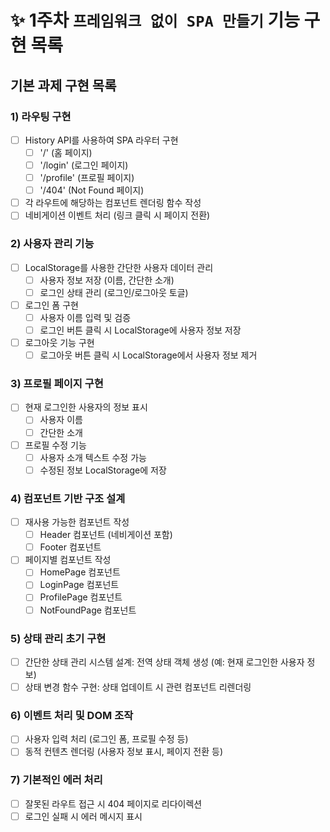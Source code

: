 # ✨ 1주차 `프레임워크 없이 SPA 만들기` 기능 구현 목록

## 기본 과제 구현 목록

### 1) 라우팅 구현 

- [ ] History API를 사용하여 SPA 라우터 구현
  - [ ] '/' (홈 페이지)
  - [ ] '/login' (로그인 페이지)
  - [ ] '/profile' (프로필 페이지)
  - [ ] '/404' (Not Found 페이지)
- [ ] 각 라우트에 해당하는 컴포넌트 렌더링 함수 작성
- [ ] 네비게이션 이벤트 처리 (링크 클릭 시 페이지 전환)

### 2) 사용자 관리 기능

- [ ] LocalStorage를 사용한 간단한 사용자 데이터 관리
    - [ ] 사용자 정보 저장 (이름, 간단한 소개)
    - [ ] 로그인 상태 관리 (로그인/로그아웃 토글)
- [ ] 로그인 폼 구현
    - [ ] 사용자 이름 입력 및 검증
    - [ ] 로그인 버튼 클릭 시 LocalStorage에 사용자 정보 저장
- [ ] 로그아웃 기능 구현
    - [ ] 로그아웃 버튼 클릭 시 LocalStorage에서 사용자 정보 제거

### 3) 프로필 페이지 구현

- [ ] 현재 로그인한 사용자의 정보 표시
    - [ ] 사용자 이름
    - [ ] 간단한 소개
- [ ] 프로필 수정 기능
    - [ ] 사용자 소개 텍스트 수정 가능
    - [ ] 수정된 정보 LocalStorage에 저장

### 4) 컴포넌트 기반 구조 설계

- [ ] 재사용 가능한 컴포넌트 작성
    - [ ] Header 컴포넌트 (네비게이션 포함)
    - [ ] Footer 컴포넌트
- [ ] 페이지별 컴포넌트 작성
    - [ ] HomePage 컴포넌트
    - [ ] LoginPage 컴포넌트
    - [ ] ProfilePage 컴포넌트
    - [ ] NotFoundPage 컴포넌트

### 5) 상태 관리 초기 구현

- [ ] 간단한 상태 관리 시스템 설계: 전역 상태 객체 생성 (예: 현재 로그인한 사용자 정보)
- [ ] 상태 변경 함수 구현: 상태 업데이트 시 관련 컴포넌트 리렌더링

### 6) 이벤트 처리 및 DOM 조작

- [ ] 사용자 입력 처리 (로그인 폼, 프로필 수정 등)
- [ ] 동적 컨텐츠 렌더링 (사용자 정보 표시, 페이지 전환 등)

### 7) 기본적인 에러 처리

- [ ] 잘못된 라우트 접근 시 404 페이지로 리다이렉션
- [ ] 로그인 실패 시 에러 메시지 표시
